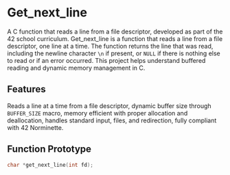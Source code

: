 # Get_next_line

A C function that reads a line from a file descriptor, developed as part of the 42 school curriculum. Get_next_line is a function that reads a line from a file descriptor, one line at a time. The function returns the line that was read, including the newline character `\n` if present, or `NULL` if there is nothing else to read or if an error occurred. This project helps understand buffered reading and dynamic memory management in C.

## Features

Reads a line at a time from a file descriptor, dynamic buffer size through `BUFFER_SIZE` macro, memory efficient with proper allocation and deallocation, handles standard input, files, and redirection, fully compliant with 42 Norminette.

## Function Prototype

```c
char *get_next_line(int fd);
